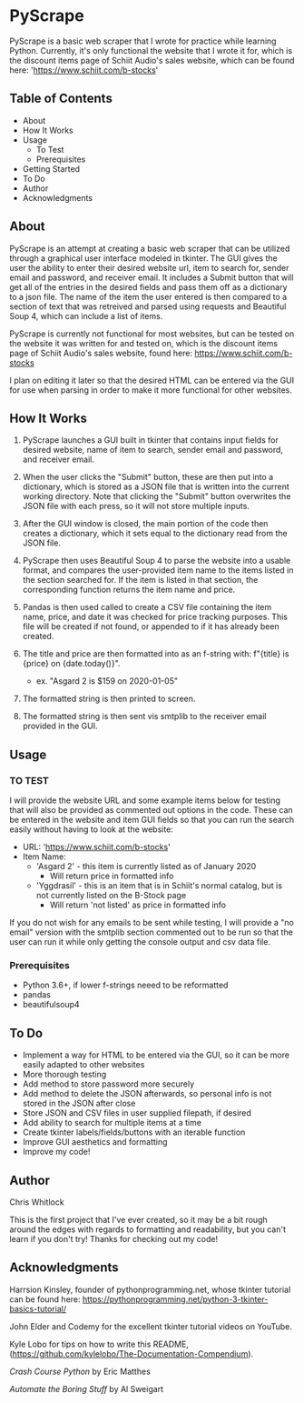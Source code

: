 # PyScrape

PyScrape is a basic web scraper that I wrote for practice while learning Python. Currently, it's only functional the website that I wrote it for, which is the discount items page of Schiit Audio's sales website, which can be found here: 'https://www.schiit.com/b-stocks'

## Table of Contents
- About
- How It Works
- Usage
    - To Test
    - Prerequisites
- Getting Started
- To Do
- Author
- Acknowledgments

## About

PyScrape is an attempt at creating a basic web scraper that can be utilized through a graphical user interface modeled in tkinter. The GUI gives the user the ability to enter their desired website url, item to search for, sender email and password, and receiver email. It includes a Submit button that will get all of the entries in the desired fields and pass them off as a dictionary to a json file. The name of the item the user entered is then compared to a section of text that was retreived and parsed using requests and Beautiful Soup 4, which can include a list of items.  

PyScrape is currently not functional for most websites, but can be tested on the website it was written for and tested on, which is the discount items page of Schiit Audio's sales website, found here: https://www.schiit.com/b-stocks

I plan on editing it later so that the desired HTML can be entered via the GUI for use when parsing in order to make it more functional for other websites.

## How It Works

1) PyScrape launches a GUI built in tkinter that contains input fields for desired website, name of item to search, sender email and password, and receiver email. 

2) When the user clicks the "Submit" button, these are then put into a dictionary, which is stored as a JSON file that is written into the current working directory. Note that clicking the "Submit" button overwrites the JSON file with each press, so it will not store multiple inputs.

3) After the GUI window is closed, the main portion of the code then creates a dictionary, which it sets equal to the dictionary read from the JSON file.

4) PyScrape then uses Beautiful Soup 4 to parse the website into a usable format, and compares the user-provided item name to the items listed in the section searched for. If the item is listed in that section, the corresponding function returns the item name and price.

5) Pandas is then used called to create a CSV file containing the item name, price, and date it was checked for price tracking purposes. This file will be created if not found, or appended to if it has already been created.

6) The title and price are then formatted into as an f-string with: f"{title} is {price} on {date.today()}".
    - ex. "Asgard 2 is $159 on 2020-01-05"

7) The formatted string is then printed to screen.

8) The formatted string is then sent vis smtplib to the receiver email provided in the GUI.

## Usage

### TO TEST

I will provide the website URL and some example items below for testing that will also be provided as commented out options in the code. These can be entered in the website and item GUI fields so that you can run the search easily without having to look at the website:
- URL: 'https://www.schiit.com/b-stocks'
- Item Name:
    - 'Asgard 2' - this item is currently listed as of January 2020
        - Will return price in formatted info
    - 'Yggdrasil' - this is an item that is in Schiit's normal catalog, but is not currently listed on the B-Stock page
        - Will return 'not listed' as price in formatted info

If you do not wish for any emails to be sent while testing, I will provide a "no email" version with the smtplib section commented out to be run so that the user can run it while only getting the console output and csv data file.

### Prerequisites

- Python 3.6+, if lower f-strings neeed to be reformatted
- pandas
- beautifulsoup4

## To Do
- Implement a way for HTML to be entered via the GUI, so it can be more easily adapted to other websites
- More thorough testing
- Add method to store password more securely
- Add method to delete the JSON afterwards, so personal info is not stored in the JSON after close
- Store JSON and CSV files in user supplied filepath, if desired
- Add ability to search for multiple items at a time
- Create tkinter labels/fields/buttons with an iterable function
- Improve GUI aesthetics and formatting
- Improve my code!

## Author

Chris Whitlock

This is the first project that I've ever created, so it may be a bit rough around the edges with regards to formatting and readability, but you can't learn if you don't try! Thanks for checking out my code!

## Acknowledgments

Harrsion Kinsley, founder of pythonprogramming.net, whose tkinter tutorial can be found here: https://pythonprogramming.net/python-3-tkinter-basics-tutorial/

John Elder and Codemy for the excellent tkinter tutorial videos on YouTube.

Kyle Lobo for tips on how to write this README, (https://github.com/kylelobo/The-Documentation-Compendium).

*Crash Course Python* by Eric Matthes

*Automate the Boring Stuff* by Al Sweigart